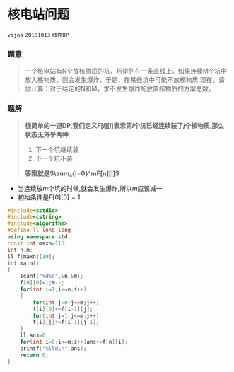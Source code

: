 # 核电站问题
`vijos` `20181013`
`线性DP`
### 题意
> 一个核电站有N个放核物质的坑，坑排列在一条直线上。如果连续M个坑中放入核物质，则会发生爆炸，于是，在某些坑中可能不放核物质.现在，请你计算：对于给定的N和M，求不发生爆炸的放置核物质的方案总数。

### 题解
> **很简单的一道DP,我们定义$F[i][j]$表示第$i$个坑已经连续装了$j$个核物质,那么状态无外乎两种:** 
> 1. 下一个坑继续装
> 2. 下一个坑不装
> 
> **答案就是$\sum_{i=0}^mF[n][i]$**

- 当连续放$m$个坑的时候,就会发生爆炸,所以$m$应该减一
- 初始条件是$F[0][0]=1$

```cpp
#include<cstdio>
#include<cstring>
#include<algorithm>
#define ll long long
using namespace std;
const int maxn=110;
int n,m;
ll f[maxn][10];
int main()
{
	scanf("%d%d",&n,&m);
	f[0][0]=1;m--;
	for(int i=1;i<=n;i++)
	{
		for(int j=0;j<=m;j++)
		f[i][0]+=f[i-1][j];
		for(int j=1;j<=m;j++)
		f[i][j]+=f[i-1][j-1];
	}
	ll ans=0;
	for(int i=0;i<=m;i++)ans+=f[n][i];
	printf("%lld\n",ans);
	return 0;
}
```
<!--stackedit_data:
eyJoaXN0b3J5IjpbNzkzNzQzODMxXX0=
-->